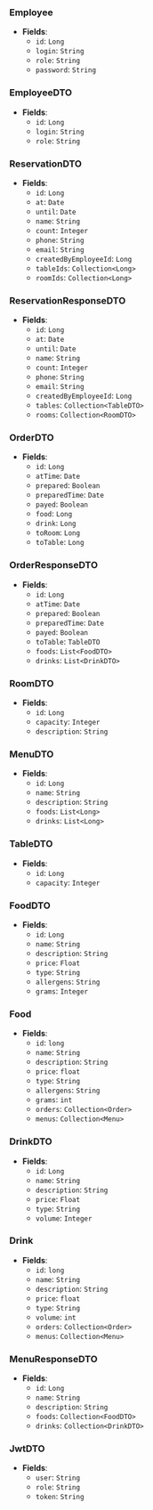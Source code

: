 ### Employee
- **Fields**:
    - `id`: `Long`
    - `login`: `String`
    - `role`: `String`
    - `password`: `String`

### EmployeeDTO
- **Fields**:
    - `id`: `Long`
    - `login`: `String`
    - `role`: `String`

### ReservationDTO
- **Fields**:
    - `id`: `Long`
    - `at`: `Date`
    - `until`: `Date`
    - `name`: `String`
    - `count`: `Integer`
    - `phone`: `String`
    - `email`: `String`
    - `createdByEmployeeId`: `Long`
    - `tableIds`: `Collection<Long>`
    - `roomIds`: `Collection<Long>`

### ReservationResponseDTO
- **Fields**:
    - `id`: `Long`
    - `at`: `Date`
    - `until`: `Date`
    - `name`: `String`
    - `count`: `Integer`
    - `phone`: `String`
    - `email`: `String`
    - `createdByEmployeeId`: `Long`
    - `tables`: `Collection<TableDTO>`
    - `rooms`: `Collection<RoomDTO>`

### OrderDTO
- **Fields**:
    - `id`: `Long`
    - `atTime`: `Date`
    - `prepared`: `Boolean`
    - `preparedTime`: `Date`
    - `payed`: `Boolean`
    - `food`: `Long`
    - `drink`: `Long`
    - `toRoom`: `Long`
    - `toTable`: `Long`

### OrderResponseDTO
- **Fields**:
    - `id`: `Long`
    - `atTime`: `Date`
    - `prepared`: `Boolean`
    - `preparedTime`: `Date`
    - `payed`: `Boolean`
    - `toTable`: `TableDTO`
    - `foods`: `List<FoodDTO>`
    - `drinks`: `List<DrinkDTO>`

### RoomDTO
- **Fields**:
    - `id`: `Long`
    - `capacity`: `Integer`
    - `description`: `String`

### MenuDTO
- **Fields**:
    - `id`: `Long`
    - `name`: `String`
    - `description`: `String`
    - `foods`: `List<Long>`
    - `drinks`: `List<Long>`

### TableDTO
- **Fields**:
    - `id`: `Long`
    - `capacity`: `Integer`

### FoodDTO
- **Fields**:
    - `id`: `Long`
    - `name`: `String`
    - `description`: `String`
    - `price`: `Float`
    - `type`: `String`
    - `allergens`: `String`
    - `grams`: `Integer`

### Food
- **Fields**:
    - `id`: `long`
    - `name`: `String`
    - `description`: `String`
    - `price`: `float`
    - `type`: `String`
    - `allergens`: `String`
    - `grams`: `int`
    - `orders`: `Collection<Order>`
    - `menus`: `Collection<Menu>`

### DrinkDTO
- **Fields**:
    - `id`: `Long`
    - `name`: `String`
    - `description`: `String`
    - `price`: `Float`
    - `type`: `String`
    - `volume`: `Integer`

### Drink
- **Fields**:
    - `id`: `long`
    - `name`: `String`
    - `description`: `String`
    - `price`: `float`
    - `type`: `String`
    - `volume`: `int`
    - `orders`: `Collection<Order>`
    - `menus`: `Collection<Menu>`

### MenuResponseDTO
- **Fields**:
    - `id`: `Long`
    - `name`: `String`
    - `description`: `String`
    - `foods`: `Collection<FoodDTO>`
    - `drinks`: `Collection<DrinkDTO>`

### JwtDTO
- **Fields**:
    - `user`: `String`
    - `role`: `String`
    - `token`: `String`
